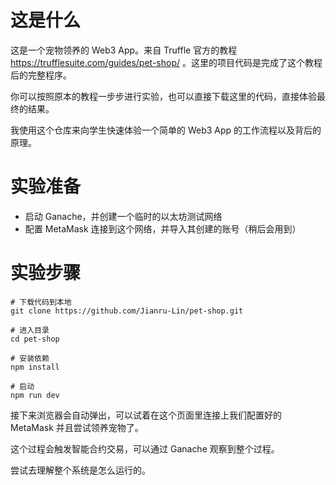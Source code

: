 # 这是什么

这是一个宠物领养的 Web3 App。来自 Truffle 官方的教程 https://trufflesuite.com/guides/pet-shop/ 。这里的项目代码是完成了这个教程后的完整程序。

你可以按照原本的教程一步步进行实验，也可以直接下载这里的代码，直接体验最终的结果。

我使用这个仓库来向学生快速体验一个简单的 Web3 App 的工作流程以及背后的原理。

# 实验准备

-   启动 Ganache，并创建一个临时的以太坊测试网络
-   配置 MetaMask 连接到这个网络，并导入其创建的账号（稍后会用到）

# 实验步骤

```
# 下载代码到本地
git clone https://github.com/Jianru-Lin/pet-shop.git

# 进入目录
cd pet-shop

# 安装依赖
npm install

# 启动
npm run dev
```

接下来浏览器会自动弹出，可以试着在这个页面里连接上我们配置好的 MetaMask 并且尝试领养宠物了。

这个过程会触发智能合约交易，可以通过 Ganache 观察到整个过程。

尝试去理解整个系统是怎么运行的。

